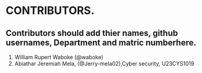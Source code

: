 # CONTRIBUTORS.
## Contributors should add thier names, github usernames, Department and matric numberhere.
<ol>
<li>William Rupert Waboke (@waboke)
<li>Abiathar Jeremiah Mela, (@Jerry-mela02),Cyber security, U23CYS1019</li>
</ol>
